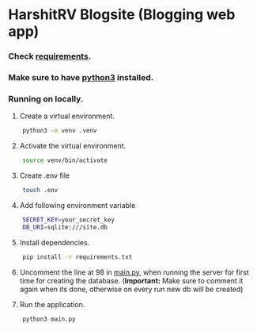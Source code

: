 # HarshitRV Blogsite (Blogging web app)
### Check [requirements](requirements.txt).

### Make sure to have [python3](https://www.python.org/downloads/) installed.
### Running on locally.
1. Create a virtual environment.
```bash
    python3 -m venv .venv
```
2. Activate the virtual environment.
```bash
    source venv/bin/activate
```
3. Create .env file
```bash
    touch .env
```
4. Add following environment variable
```bash
    SECRET_KEY=your_secret_key
    DB_URI=sqlite:///site.db
```
5. Install dependencies.
```bash
    pip install -r requirements.txt
```
6. Uncomment the line at 98 in [main.py](main.py), when running the server for first time for creating the database. (**Important:** Make sure to comment it again when its done, otherwise on every run new db will be created)

7. Run the application.
```bash
    python3 main.py
```